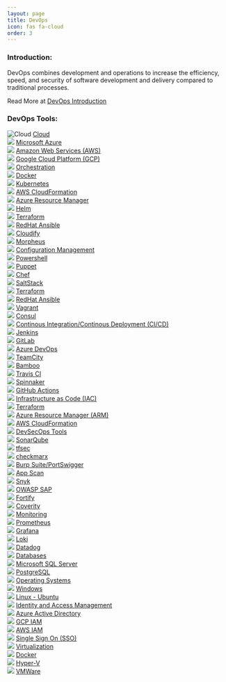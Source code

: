 ```yaml
---
layout: page
title: DevOps
icon: fas fa-cloud
order: 3
---
```



### Introduction:

DevOps combines development and operations to increase the efficiency, speed, and security of software development and delivery compared to traditional processes.

Read More at [DevOps Introduction](/pages/devops/introductiontodevops)


### DevOps Tools:

<!-- Cloud Start -->
<div class="card categories">
    <div
    id="h_0"
    class="card-header d-flex justify-content-between hide-border-bottom"
    >
    <span>
        <img alt="Cloud" src="/assets/lib/icons/cloud-18.svg" />
        <a href="/pages/cloud/introductiontocloud" class="ml-1 mr-2">Cloud</a>
    </span>
    <a
        href="#l_0"
        data-toggle="collapse"
        aria-expanded="true"
        aria-label="h_0-trigger"
        class="category-trigger hide-border-bottom"
    >
        <i class="fas fa-fw fa-angle-down"></i>
    </a>
    </div>
    <div id="l_0" class="collapse show" aria-expanded="false">
    <div class="container d-flex flex-wrap align-items-top">
        <div class="d-flex flex-column w-50">
        <div class="p-2">
            <img src="/assets/lib/icons/microsoft-azure-18.svg" />
            <a href="/pages/cloud/azure/introductiontoazure" class="ml-1 mr-2"
            >Microsoft Azure</a
            >
        </div>
        <div class="p-2">
            <img
            src="/assets/lib/icons/amazonwebservices-18.svg"
            />
            <a href="/pages/cloud/aws/introductiontoaws" class="ml-1 mr-2"
            >Amazon Web Services (AWS)</a
            >
        </div>
        </div>
        <div class="d-flex flex-column">
        <div class="p-2">
            <img
            src="/assets/lib/icons/googlecloudplatform-18.svg"
            />
            <a href="/pages/cloud/gcp/introductiontogcp" class="ml-1 mr-2"
            >Google Cloud Platform (GCP)</a
            >
        </div>
        </div>
    </div>
    </div>
</div>
<!-- Cloud End -->
<!-- Orchestration Start -->
<div class="card categories">
    <div
    id="h_1"
    class="card-header d-flex justify-content-between hide-border-bottom"
    >
    <span>
        <img src="/assets/lib/icons/orchestration-18.svg" />
        <a href="/pages/devops/orchestration/introductiontoorchestration" class="ml-1 mr-2"
        >Orchestration</a
        >
    </span>
    <a
        href="#l_1"
        data-toggle="collapse"
        aria-expanded="true"
        aria-label="h_1-trigger"
        class="category-trigger hide-border-bottom"
    >
        <i class="fas fa-fw fa-angle-down"></i>
    </a>
    </div>
    <div id="l_1" class="collapse show" aria-expanded="true">
    <div class="container d-flex flex-wrap align-items-top">
        <div class="d-flex flex-column w-50">
        <div class="p-2">
            <img src="/assets/lib/icons/docker-18.svg" />
            <a
            href="../pages/devops/orchestration/docker/introductiontodocker"
            class="ml-1 mr-2"
            >Docker</a
            >
        </div>
        <div class="p-2">
            <img src="/assets/lib/icons/kuberentes-18.svg" />
            <a
            href="../pages/devops/orchestration/kubernetes/introductiontokubernetes"
            class="ml-1 mr-2"
            >Kubernetes</a
            >
        </div>
        <div class="p-2">
            <img
            src="/assets/lib/icons/awscloudformation-18.svg"
            />
            <a
            href="/categories/orchestration/awscloudformation/"
            class="ml-1 mr-2"
            >AWS CloudFormation</a
            >
        </div>
        <div class="p-2">
            <img
            src="/assets/lib/icons/azureresourcemanager-18.svg"
            />
            <a
            href="/categories/orchestration/azureresourcemanager/"
            class="ml-1 mr-2"
            >Azure Resource Manager</a
            >
        </div>
        <div class="p-2">
            <img src="/assets/lib/icons/helm-18.svg" />
            <a
            href="/categories/orchestration/helm/"
            class="ml-1 mr-2"
            >Helm</a
            >
        </div>
        </div>
        <div class="d-flex flex-column">
        <div class="p-2">
            <img src="/assets/lib/icons/terraform-18.svg" />
            <a
            href="/pages/devops/configurationmanagement/terraform/introductiontoterraform"
            class="ml-1 mr-2"
            >Terraform</a
            >
        </div>
        <div class="p-2">
            <img src="/assets/lib/icons/redhatansible-18.svg" />
            <a
            href="/categories/orchestration/redhatansible/"
            class="ml-1 mr-2"
            >RedHat Ansible</a
            >
        </div>
        <div class="p-2">
            <img src="/assets/lib/icons/cloudify-18.jpeg" />
            <a
            href="/categories/orchestration/cloudify/"
            class="ml-1 mr-2"
            >Cloudify</a
            >
        </div>
        <div class="p-2">
            <img src="/assets/lib/icons/morpheus-18.svg" />
            <a
            href="/categories/orchestration/morpheus/"
            class="ml-1 mr-2"
            >Morpheus</a
            >
        </div>
        </div>
    </div>
    </div>
</div>
<!-- Orchestration End -->
<!-- Configuration Management Start -->
<div class="card categories">
    <div
    id="h_2"
    class="card-header d-flex justify-content-between hide-border-bottom"
    >
    <span>
        <img
        src="/assets/lib/icons/configuration-management-18.svg"
        />
        <a
        href="/categories/configurationmanagement/"
        class="ml-1 mr-2"
        >Configuration Management</a
        >
    </span>
    <a
        href="#l_2"
        data-toggle="collapse"
        aria-expanded="true"
        aria-label="h_2-trigger"
        class="category-trigger hide-border-bottom"
    >
        <i class="fas fa-fw fa-angle-down"></i>
    </a>
    </div>
    <div id="l_2" class="collapse show" aria-expanded="true">
    <div class="container d-flex flex-wrap align-items-top">
        <div class="d-flex flex-column w-50">
        <div class="p-2">
            <img src="/assets/lib/icons/powershell-18.svg" />
            <a
            href="/pages/devops/configurationmanagement/powershell/introductiontopowershell"
            class="ml-1 mr-2"
            >Powershell</a
            >
        </div>
        <div class="p-2">
            <img src="/assets/lib/icons/puppet-18.svg" />
            <a
            href="/categories/configurationmanagement/puppet"
            class="ml-1 mr-2"
            >Puppet</a
            >
        </div>
        <div class="p-2">
            <img src="/assets/lib/icons/chef-18.svg" />
            <a
            href="/categories/configurationmanagement/chef"
            class="ml-1 mr-2"
            >Chef</a
            >
        </div>
        <div class="p-2">
            <img src="/assets/lib/icons/saltstack-18.svg" />
            <a
            href="/categories/configurationmanagement/saltstack"
            class="ml-1 mr-2"
            >SaltStack</a
            >
        </div>
        </div>
        <div class="d-flex flex-column">
        <div class="p-2">
            <img src="/assets/lib/icons/terraform-18.svg" />
            <a
            href="/pages/devops/configurationmanagement/terraform/introductiontoterraform"
            class="ml-1 mr-2"
            >Terraform</a
            >
        </div>
        <div class="p-2">
            <img src="/assets/lib/icons/redhatansible-18.svg" />
            <a
            href="/categories/orchestration/redhatansible/"
            class="ml-1 mr-2"
            >RedHat Ansible</a
            >
        </div>
        <div class="p-2">
            <img src="/assets/lib/icons/vagrant-18.svg" />
            <a
            href="/categories/configurationmanagement/vagrant"
            class="ml-1 mr-2"
            >Vagrant</a
            >
        </div>
        <div class="p-2">
            <img src="/assets/lib/icons/consul-18.svg" />
            <a
            href="/categories/configurationmanagement/consul"
            class="ml-1 mr-2"
            >Consul</a
            >
        </div>
        </div>
    </div>
    </div>
</div>
<!-- Configuration Management End -->
<!-- CI/CD Start -->
<div class="card categories">
    <div
    id="h_3"
    class="card-header d-flex justify-content-between hide-border-bottom"
    >
    <span>
        <img src="/assets/lib/icons/coding-18.svg" />
        <a
        href="/categories/infrastructureascode/"
        class="ml-1 mr-2"
        >Continous Integration/Continous Deployment (CI/CD)</a
        >
    </span>
    <a
        href="#l_3"
        data-toggle="collapse"
        aria-expanded="true"
        aria-label="h_3-trigger"
        class="category-trigger hide-border-bottom"
    >
        <i class="fas fa-fw fa-angle-down"></i>
    </a>
    </div>
    <div id="l_3" class="collapse show" aria-expanded="true">
    <div class="container d-flex flex-wrap align-items-top">
        <div class="d-flex flex-column w-50">
        <div class="p-2">
            <img src="/assets/lib/icons/jenkins-18.svg" />
            <a href="/categories/cicd/jenkins/" class="ml-1 mr-2"
            >Jenkins</a
            >
        </div>
        <div class="p-2">
            <img src="/assets/lib/icons/gitlab-18.svg" />
            <a href="/categories/cicd/gitlab/" class="ml-1 mr-2"
            >GitLab</a
            >
        </div>
        <div class="p-2">
            <img src="/assets/lib/icons/azuredevops-18.svg" />
            <a
            href="/categories/cicd/azuredevops/"
            class="ml-1 mr-2"
            >Azure DevOps</a
            >
        </div>
        <div class="p-2">
            <img src="/assets/lib/icons/teamcity-18.svg" />
            <a href="/categories/cicd/teamcity/" class="ml-1 mr-2"
            >TeamCity</a
            >
        </div>
        </div>
        <div class="d-flex flex-column">
        <div class="p-2">
            <img src="/assets/lib/icons/bamboo-18.svg" />
            <a href="/categories/cicd/bamboo/" class="ml-1 mr-2"
            >Bamboo</a
            >
        </div>
        <div class="p-2">
            <img src="/assets/lib/icons/travisci-18.svg" />
            <a href="/categories/cicd/travisci/" class="ml-1 mr-2"
            >Travis CI</a
            >
        </div>
        <div class="p-2">
            <img src="/assets/lib/icons/spinnaker-18.svg" />
            <a
            href="/categories/cicd/spinnaker/"
            class="ml-1 mr-2"
            >Spinnaker</a
            >
        </div>
        <div class="p-2">
            <img src="/assets/lib/icons/githubactions-18.svg" />
            <a
            href="/categories/cicd/githubactions/"
            class="ml-1 mr-2"
            >GitHub Actions</a
            >
        </div>
        </div>
    </div>
    </div>
</div>
<!-- CI/CD End -->
<!-- IAC Start -->
<div class="card categories">
    <div
    id="h_3"
    class="card-header d-flex justify-content-between hide-border-bottom"
    >
    <span>
        <img src="/assets/lib/icons/coding-18.svg" />
        <a
        href="/categories/infrastructureascode/"
        class="ml-1 mr-2"
        >Infrastructure as Code (IAC)</a
        >
    </span>
    <a
        href="#l_3"
        data-toggle="collapse"
        aria-expanded="true"
        aria-label="h_3-trigger"
        class="category-trigger hide-border-bottom"
    >
        <i class="fas fa-fw fa-angle-down"></i>
    </a>
    </div>
    <div id="l_3" class="collapse show" aria-expanded="true">
    <div class="container d-flex flex-wrap align-items-top">
        <div class="d-flex flex-column w-50">
        <div class="p-2">
            <img src="/assets/lib/icons/terraform-18.svg" />
            <a
            href="/pages/devops/configurationmanagement/terraform/introductiontoterraform"
            class="ml-1 mr-2"
            >Terraform</a
            >
        </div>
        <div class="p-2">
            <img
            src="/assets/lib/icons/azureresourcemanager-18.svg"
            />
            <a
            href="/categories/orchestration/azureresourcemanager/"
            class="ml-1 mr-2"
            >Azure Resource Manager (ARM)</a
            >
        </div>
        </div>
        <div class="d-flex flex-column">
        <div class="p-2">
            <img
            src="/assets/lib/icons/awscloudformation-18.svg"
            />
            <a
            href="/categories/orchestration/awscloudformation/"
            class="ml-1 mr-2"
            >AWS CloudFormation</a
            >
        </div>
        </div>
    </div>
    </div>
</div>
<!-- IAC End -->
<!-- DevSecOps Tools Start -->
<div class="card categories">
    <div
    id="h_3"
    class="card-header d-flex justify-content-between hide-border-bottom"
    >
    <span>
        <img src="/assets/lib/icons/coding-18.svg" />
        <a href="/categories/devsecopstools/" class="ml-1 mr-2"
        >DevSecOps Tools</a
        >
    </span>
    <a
        href="#l_3"
        data-toggle="collapse"
        aria-expanded="true"
        aria-label="h_3-trigger"
        class="category-trigger hide-border-bottom"
    >
        <i class="fas fa-fw fa-angle-down"></i>
    </a>
    </div>
    <div id="l_3" class="collapse show" aria-expanded="true">
    <div class="container d-flex flex-wrap align-items-top">
        <div class="d-flex flex-column w-50">
        <div class="p-2">
            <img src="/assets/lib/icons/sonarqube-18.svg" />
            <a
            href="/categories/devsecopstools/sonarcube/"
            class="ml-1 mr-2"
            >SonarQube</a
            >
        </div>
        <div class="p-2">
            <img src="/assets/lib/icons/tfsec-18.svg" />
            <a
            href="/categories/devsecopstools/tfsec/"
            class="ml-1 mr-2"
            >tfsec</a
            >
        </div>
        <div class="p-2">
            <img src="/assets/lib/icons/folder-18.svg" />
            <a
            href="/categories/devsecopstools/checkmarx/"
            class="ml-1 mr-2"
            >checkmarx</a
            >
        </div>
        <div class="p-2">
            <img src="/assets/lib/icons/folder-18.svg" />
            <a
            href="/categories/devsecopstools/burpsuite/"
            class="ml-1 mr-2"
            >Burp Suite/PortSwigger</a
            >
        </div>
        <div class="p-2">
            <img src="/assets/lib/icons/folder-18.svg" />
            <a
            href="/categories/devsecopstools/appscan/"
            class="ml-1 mr-2"
            >App Scan</a
            >
        </div>
        </div>
        <div class="d-flex flex-column">
        <div class="p-2">
            <img src="/assets/lib/icons/snyk-18.svg" />
            <a
            href="/categories/devsecopstools/snyk/"
            class="ml-1 mr-2"
            >Snyk</a
            >
        </div>
        <div class="p-2">
            <img src="/assets/lib/icons/owaspzap-18.svg" />
            <a
            href="/categories/devsecopstools/owaspzap/"
            class="ml-1 mr-2"
            >OWASP SAP</a
            >
        </div>
        <div class="p-2">
            <img src="/assets/lib/icons/fortify-18.svg" />
            <a
            href="/categories/devsecopstools/fortify/"
            class="ml-1 mr-2"
            >Fortify</a
            >
        </div>
        <div class="p-2">
            <img src="/assets/lib/icons/folder-18.svg" />
            <a
            href="/categories/devsecopstools/coverity/"
            class="ml-1 mr-2"
            >Coverity</a
            >
        </div>
        </div>
    </div>
    </div>
</div>
<!-- DevSecOps End -->
<!-- Monitoring Start -->
<div class="card categories">
    <div
    id="h_4"
    class="card-header d-flex justify-content-between hide-border-bottom"
    >
    <span>
        <img src="/assets/lib/icons/monitoring-18.svg" />
        <a href="/categories/monitoring/" class="ml-1 mr-2"
        >Monitoring</a
        >
    </span>
    <a
        href="#l_4"
        data-toggle="collapse"
        aria-expanded="true"
        aria-label="h_4-trigger"
        class="category-trigger hide-border-bottom"
    >
        <i class="fas fa-fw fa-angle-down"></i>
    </a>
    </div>
    <div id="l_4" class="collapse show" aria-expanded="true">
    <div class="container d-flex flex-wrap align-items-top">
        <div class="d-flex flex-column w-50">
        <div class="p-2">
            <img src="/assets/lib/icons/prometheus-18.svg" />
            <a
            href="/categories/monitoring/prometheus/"
            class="ml-1 mr-2"
            >Prometheus</a
            >
        </div>
        <div class="p-2">
            <img src="/assets/lib/icons/grafana-18.svg" />
            <a
            href="/categories/monitoring/grafana/"
            class="ml-1 mr-2"
            >Grafana</a
            >
        </div>
        </div>
        <div class="d-flex flex-column">
        <div class="p-2">
            <img src="/assets/lib/icons/loki-18.svg" />
            <a
            href="/categories/monitoring/loki/"
            class="ml-1 mr-2"
            >Loki</a
            >
        </div>
        <div class="p-2">
            <img src="/assets/lib/icons/datadog-18.svg" />
            <a
            href="/categories/monitoring/datadog/"
            class="ml-1 mr-2"
            >Datadog</a
            >
        </div>
        </div>
    </div>
    </div>
</div>
<!-- Monitoring End -->
<!-- Databases Start -->
<div class="card categories">
    <div
    id="h_6"
    class="card-header d-flex justify-content-between hide-border-bottom"
    >
    <span>
        <img src="/assets/lib/icons/databases-18.svg" />
        <a href="/categories/databases/" class="ml-1 mr-2"
        >Databases</a
        >
    </span>
    <a
        href="#l_6"
        data-toggle="collapse"
        aria-expanded="true"
        aria-label="h_6-trigger"
        class="category-trigger hide-border-bottom"
    >
        <i class="fas fa-fw fa-angle-down"></i>
    </a>
    </div>
    <div id="l_6" class="collapse show" aria-expanded="true">
    <div class="container d-flex flex-wrap align-items-top">
        <div class="d-flex flex-column w-50">
        <div class="p-2">
            <img src="/assets/lib/icons/mssql-18.svg" />
            <a
            href="/categories/databases/mssql/"
            class="ml-1 mr-2"
            >Microsoft SQL Server</a
            >
        </div>
        </div>
        <div class="d-flex flex-column">
        <div class="p-2">
            <img src="/assets/lib/icons/postgresql-18.svg" />
            <a
            href="/categories/databases/postgreSQL/"
            class="ml-1 mr-2"
            >PostgreSQL</a
            >
        </div>
        </div>
    </div>
    </div>
</div>
<!-- Databases End -->
<!-- Operating Systems Start -->
<div class="card categories">
    <div
    id="h_7"
    class="card-header d-flex justify-content-between hide-border-bottom"
    >
    <span>
        <img src="/assets/lib/icons/operatingsystem-18.svg" />
        <a href="/categories/operatingsystems/" class="ml-1 mr-2"
        >Operating Systems</a
        >
    </span>
    <a
        href="#l_7"
        data-toggle="collapse"
        aria-expanded="true"
        aria-label="h_7-trigger"
        class="category-trigger hide-border-bottom"
    >
        <i class="fas fa-fw fa-angle-down"></i>
    </a>
    </div>
    <div id="l_7" class="collapse show" aria-expanded="true">
    <div class="container d-flex flex-wrap align-items-top">
        <div class="d-flex flex-column w-50">
        <div class="p-2">
            <img src="/assets/lib/icons/windows-18.svg" />
            <a
            href="/categories/operatingsystems/windows/"
            class="ml-1 mr-2"
            >Windows</a
            >
        </div>
        </div>
        <div class="d-flex flex-column">
        <div class="p-2">
            <img src="/assets/lib/icons/ubuntu-18.svg" />
            <a
            href="/categories/operatingsystems/linux-ubuntu/"
            class="ml-1 mr-2"
            >Linux - Ubuntu</a
            >
        </div>
        </div>
    </div>
    </div>
</div>
<!-- Operating Systems End -->
<!-- IAM Start -->
<div class="card categories">
    <div
    id="h_8"
    class="card-header d-flex justify-content-between hide-border-bottom"
    >
    <span>
        <img src="/assets/lib/icons/iam-18.svg" />
        <a href="/categories/iam/" class="ml-1 mr-2"
        >Identity and Access Management</a
        >
    </span>
    <a
        href="#l_8"
        data-toggle="collapse"
        aria-expanded="true"
        aria-label="h_8-trigger"
        class="category-trigger hide-border-bottom"
    >
        <i class="fas fa-fw fa-angle-down"></i>
    </a>
    </div>
    <div id="l_8" class="collapse show" aria-expanded="true">
    <div class="container d-flex flex-wrap align-items-top">
        <div class="d-flex flex-column w-50">
        <div class="p-2">
            <img src="/assets/lib/icons/azuread-18.svg" />
            <a href="/categories/iam/msazuread/" class="ml-1 mr-2"
            >Azure Active Directory</a
            >
        </div>
        <div class="p-2">
            <img src="/assets/lib/icons/gcpiam-18.svg" />
            <a href="/categories/iam/gcpiam/" class="ml-1 mr-2"
            >GCP IAM</a
            >
        </div>
        </div>
        <div class="d-flex flex-column">
        <div class="p-2">
            <img src="/assets/lib/icons/awsiam-18.svg" />
            <a href="/categories/iam/awsiam/" class="ml-1 mr-2"
            >AWS IAM</a
            >
        </div>
        <div class="p-2">
            <img src="/assets/lib/icons/sso-18.svg" />
            <a href="/categories/iam/sso/" class="ml-1 mr-2"
            >Single Sign On (SSO)</a
            >
        </div>
        </div>
    </div>
    </div>
</div>
<!-- IAM End -->
<!-- Virtualization Start -->
<div class="card categories">
    <div
    id="h_9"
    class="card-header d-flex justify-content-between hide-border-bottom"
    >
    <span>
        <img src="/assets/lib/icons/virtualization-18.svg" />
        <a href="/categories/virtualization/" class="ml-1 mr-2"
        >Virtualization</a
        >
    </span>
    <a
        href="#l_9"
        data-toggle="collapse"
        aria-expanded="true"
        aria-label="h_9-trigger"
        class="category-trigger hide-border-bottom"
    >
        <i class="fas fa-fw fa-angle-down"></i>
    </a>
    </div>
    <div id="l_9" class="collapse show" aria-expanded="true">
    <div class="container d-flex flex-wrap align-items-top">
        <div class="d-flex flex-column w-50">
        <div class="p-2">
            <img src="/assets/lib/icons/docker-18.svg" />
            <a
            href="/categories/orchestration/docker/"
            class="ml-1 mr-2"
            >Docker</a
            >
        </div>
        <div class="p-2">
            <img src="/assets/lib/icons/hyperv-18.svg" />
            <a
            href="/categories/virtualization/hyper-v/"
            class="ml-1 mr-2"
            >Hyper-V</a
            >
        </div>
        </div>
        <div class="d-flex flex-column">
        <div class="p-2">
            <img src="/assets/lib/icons/vmware-18.svg" />
            <a
            href="/categories/virtualization/vmware/"
            class="ml-1 mr-2"
            >VMWare</a
            >
        </div>
        </div>
    </div>
    </div>
</div>
<!-- Virtualization End -->


[def]: page
[def2]: /